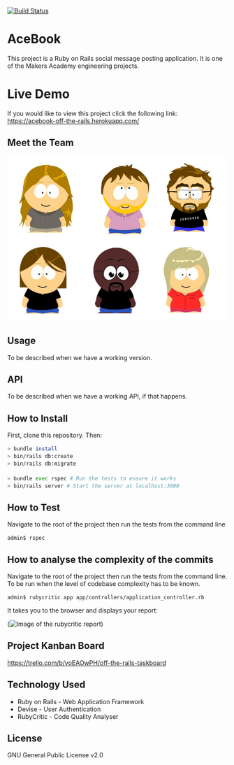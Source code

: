 [![Build Status](https://travis-ci.org/lucianmot/acebook-off-the-rails.svg?branch=master)](https://travis-ci.org/lucianmot/acebook-off-the-rails)

# AceBook

This project is a Ruby on Rails social message posting application. It is one of the Makers Academy engineering projects.

# Live Demo

If you would like to view this project click the following link:
https://acebook-off-the-rails.herokuapp.com/

## Meet the Team

![Team Off-the-Rails](team-otr.jpg)

## Usage

To be described when we have a working version.

## API

To be described when we have a working API, if that happens.

## How to Install

First, clone this repository. Then:

```bash
> bundle install
> bin/rails db:create
> bin/rails db:migrate

> bundle exec rspec # Run the tests to ensure it works
> bin/rails server # Start the server at localhost:3000
```

## How to Test

Navigate to the root of the project then run the tests from the command line

```console
admin$ rspec
```

## How to analyse the complexity of the commits
Navigate to the root of the project then run the tests from the command line. To be run when the level of codebase complexity has to be known.

```console
admin$ rubycritic app app/controllers/application_controller.rb
```
It takes you to the browser and displays your report:

(![Image of the rubycritic report](https://user-images.githubusercontent.com/12727270/61628020-0ec01380-ac79-11e9-8a98-dda7b01adbfc.png))


## Project Kanban Board

https://trello.com/b/voEAOwPH/off-the-rails-taskboard

## Technology Used

* Ruby on Rails - Web Application Framework
* Devise - User Authentication
* RubyCritic - Code Quality Analyser

## License

GNU General Public License v2.0
